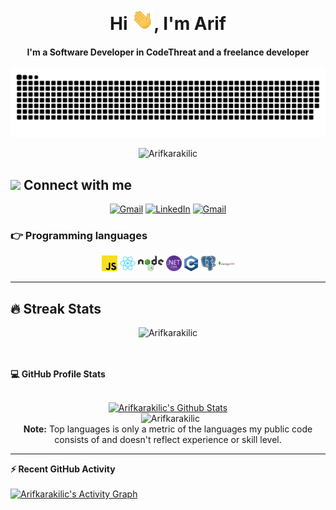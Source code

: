 <div align="center">
<h1 align="center">Hi <img width="35" src="https://github.com/1999AZZAR/1999AZZAR/blob/main/resources/img/waving.gif">, I'm Arif</h1>
<h4 align="center">I'm a Software Developer in CodeThreat and a freelance developer </h4>
</div>

<div align="center">
  <a href="https://github.com/Arifkarakilic">
  <img  src="https://raw.githubusercontent.com/1999AZZAR/1999AZZAR/d29cd35885dc46713e27270349ef2a1f85370d09/resources/img/grid-snake.svg"
       alt="snake" /></a>
</div>

<p align="center"> 
	<img src="https://komarev.com/ghpvc/?username=Arifkarakilic&label=Profile%20views&color=0e75b6&style=plastic" alt="Arifkarakilic" /> 
	</a>
</p>

## <img src="https://media.giphy.com/media/iY8CRBdQXODJSCERIr/giphy.gif" width="30px"> Connect with me
<p align="center">
	<a href="mailto:sarifkarakilic@gmail.com"><img img src="https://img.shields.io/badge/gmail-%23EA4335.svg?style=plastic&logo=gmail&logoColor=white" alt="Gmail"/></a>
	<a href="https://www.linkedin.com/in/arif-karak%C4%B1l%C4%B1%C3%A7-992a58150/"><img src="https://img.shields.io/badge/linkedin-%230A66C2.svg?style=plastic&logo=linkedin&logoColor=white" alt="LinkedIn"/></a>
		<a href="arifkarakilic.com"><img img src="https://img.shields.io/badge/MyWebSite-" alt="Gmail"/></a>
	
</p>

### 👉 Programming languages
<p align="center">
  <code><img title="Javascript" height="25" src="images/javascript.svg"></code>
  <code><img title="React" height="25" src="images/react-original.svg"></code>
  <code><img title="Nodejs" height="25" src="images/nodejs.svg"></code>
  <code><img title="Dotnet" height="25" src="images/dotnet.svg.png"></code>	
  <code><img title="C++" height="25" src="images/cpp.svg"></code>
  <code><img title="PostgreSQL" height="25" src="images/postgresql.svg"></code>
  <code><img title="MongoDb" height="25" src="images/mongodb-logo.svg"></code>
</p>
<hr>

## 🔥 Streak Stats
<p align="center"><img src="https://github-readme-streak-stats.herokuapp.com/?user=Arifkarakilic&theme=algolia" alt="Arifkarakilic" /></p>

<br>
<br>

  <summary><b>💻 GitHub Profile Stats</b></summary>
  <br/>
  <p align="center">
    <a href="https://github.com/anuraghazra/github-readme-stats"><img alt="Arifkarakilic's Github Stats" src="https://github-readme-stats.vercel.app/api?username=Arifkarakilic&show_icons=true&count_private=true&theme=algolia" height="192px"/></a>
<br/>
  &nbsp;
	  <img src="https://github-readme-stats.vercel.app/api/top-langs?username=Arifkarakilic&langs_count=10&show_icons=true&locale=en&layout=compact&theme=algolia" alt="Arifkarakilic" height="192px"/>
  <br/>
  <b>Note:</b> Top languages is only a metric of the languages my public code consists of and doesn't reflect experience or skill level.
  </p>

----

  <summary><b>⚡ Recent GitHub Activity</b></summary>
  <br/>
   <a href="https://github.com/Arifkarakilic"><img alt="Arifkarakilic's Activity Graph" src="https://activity-graph.herokuapp.com/graph?username=Arifkarakilic&custom_title=Arifkarakilic's%20Contribution%20Graph&theme=react-dark" /></a>
  <br/>


<br/>
